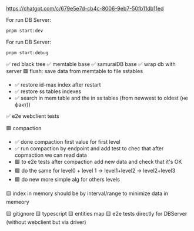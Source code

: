 https://chatgpt.com/c/679e5e7d-cb4c-8006-9eb7-50fb11db11ed

For run DB Server:
```bash
pnpm start:dev
```

For run DB Server:
```bash
pnpm start:debug
```




✅ red black tree
✅ memtable base
✅ samuraiDB base
✅ wrap db with server
🟩 flush: save data from memtable to file sstables 
- ✅ restore id-max index after restart
- ✅ restore ss tables indexes
- ✅ search in mem table and the in ss tables (from newwest to oldest (не факт))

✅ e2e webclient tests

🟩 compaction
- ✅ done compaction first value for first level 
- ✅ run compaction by endpoint and add test to chec that after copmaction we can read data
- 🟩 to e2e tests after compaction add new data and check that it's OK 
- 🟩 do the same for level0 + level 1 -> level1+level2 -> level2+level3
- 🟩 do new more simple alg for others levels 


🟨 index in memory should be by interval/range to minimize data in memeory

🟨 gitignore
🟨 typescript
🟨 entities map
🟨 e2e tests directly for DBServer (without webclient but via driver)